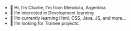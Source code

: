 - 👋 Hi, I’m Charlie, I'm from Mendoza, Argentina
- 👀 I’m interested in Development learning
- 🌱 I’m currently learning Html, CSS, Java, JS, and more... 
- 💞️ I’m looking for Trainee projects.

<!---
etcsa044/etcsa044 is a ✨ special ✨ repository because its `README.md` (this file) appears on your GitHub profile.
You can click the Preview link to take a look at your changes.
--->
